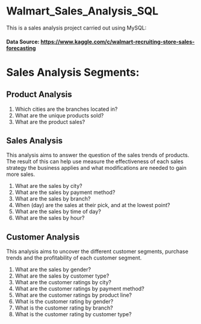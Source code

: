 # Walmart_Sales_Analysis_SQL
This is a sales analysis project carried out using MySQL: 
#### Data Source: https://www.kaggle.com/c/walmart-recruiting-store-sales-forecasting 
# Sales Analysis Segments:
## Product Analysis
1.	Which cities are the branches located in?
2.	What are the unique products sold?
3.	What are the product sales? 
## Sales Analysis
This analysis aims to answer the question of the sales trends of products. The result of this can help use measure the effectiveness of each sales strategy the business applies and what modifications are needed to gain more sales.
1.	What are the sales by city?
2.	What are the sales by payment method?
3.	What are the sales by branch?
4.	When (day) are the sales at their pick, and at the lowest point?
5.	What are the sales by time of day?
6.	What are the sales by hour?

## Customer Analysis
This analysis aims to uncover the different customer segments, purchase trends and the profitability of each customer segment.
1.	What are the sales by gender?
2.	What are the sales by customer type?
3.	What are the customer ratings by city?
4.	What are the customer ratings by payment method?
5.	What are the customer ratings by product line?
6.	What is the customer rating by gender?
7.	What is the customer rating by branch? 
8.	What is the customer rating by customer type?
